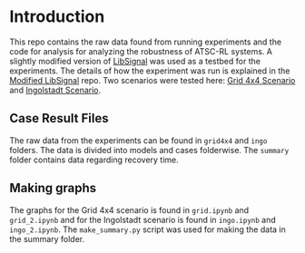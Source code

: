 # Introduction

This repo contains the raw data found from running experiments and the code for analysis for analyzing the robustness of ATSC-RL systems. A slightly modified version of [LibSignal](https://github.com/DaRL-LibSignal/LibSignal) was used as a testbed for the experiments. The details of how the experiment was run is explained in the [Modified LibSignal](https://github.com/Red-Pheonix/LibSignal/tree/robust_test_1) repo. Two scenarios were tested here: [Grid 4x4 Scenario](https://github.com/Red-Pheonix/Grid-4x4-Scenario) and [Ingolstadt Scenario](https://github.com/Red-Pheonix/sumo_ingolstadt).

## Case Result Files
The raw data from the experiments can be found in `grid4x4` and `ingo` folders. The data is divided into models and cases folderwise. The `summary` folder contains data regarding recovery time.

## Making graphs
The graphs for the Grid 4x4 scenario is found in `grid.ipynb` and `grid_2.ipynb` and for the Ingolstadt scenario is found in `ingo.ipynb` and `ingo_2.ipynb`. The `make_summary.py` script was used for making the data in the summary folder.